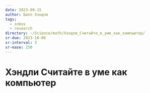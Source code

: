 ```yaml
---
date: 2023-09-15
author: Билл Хэндли
tags:
  - inbox
  - research
directory: ~/Science/math/Хэндли_Считайте_в_уме_как_компьютер/
sr-due: 2023-10-06
sr-interval: 3
sr-ease: 250
---
```


# Хэндли Считайте в уме как компьютер


